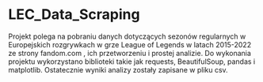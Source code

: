 # LEC_Data_Scraping
Projekt polega na pobraniu danych dotyczących sezonów regularnych w Europejskich rozgrywkach w grze League of Legends w latach 2015-2022 ze strony fandom.com
, ich przetworzeniu i prostej analizie. Do wykonania projektu wykorzystano biblioteki takie jak requests, BeautifulSoup, pandas i matplotlib. 
Ostatecznie wyniki analizy zostały zapisane w pliku csv.
